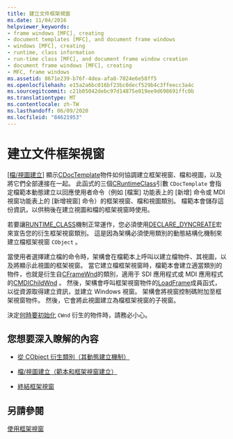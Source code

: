 ```yaml
---
title: 建立文件框架視窗
ms.date: 11/04/2016
helpviewer_keywords:
- frame windows [MFC], creating
- document templates [MFC], and document frame windows
- windows [MFC], creating
- runtime, class information
- run-time class [MFC], and document frame window creation
- document frame windows [MFC], creating
- MFC, frame windows
ms.assetid: 8671e239-b76f-4dea-afa8-7024e6e58ff5
ms.openlocfilehash: e15a2a6bc016bf23bc0decf529b4c3ffeecc3a4c
ms.sourcegitcommit: c21b05042debc97d14875e019ee9d698691ffc0b
ms.translationtype: MT
ms.contentlocale: zh-TW
ms.lasthandoff: 06/09/2020
ms.locfileid: "84621953"
---
```

# <a name="creating-document-frame-windows"></a>建立文件框架視窗

[[檔/視圖建立](document-view-creation.md)] 顯示[CDocTemplate](reference/cdoctemplate-class.md)物件如何協調建立框架視窗、檔和視圖，以及將它們全部連接在一起。 此函式的三個[CRuntimeClass](reference/cruntimeclass-structure.md)引數 `CDocTemplate` 會指定檔範本動態建立以回應使用者命令（例如 [檔案] 功能表上的 [新增] 命令或 MDI 視窗功能表上的 [新增視窗] 命令）的框架視窗、檔和視圖類別。 檔範本會儲存這份資訊，以供稍後在建立視圖和檔的框架視窗時使用。

若要讓[RUNTIME_CLASS](reference/run-time-object-model-services.md#runtime_class)機制正常運作，您必須使用[DECLARE_DYNCREATE](reference/run-time-object-model-services.md#declare_dyncreate)宏來宣告您的衍生框架視窗類別。 這是因為架構必須使用類別的動態結構化機制來建立檔框架視窗 `CObject` 。

當使用者選擇建立檔的命令時，架構會在檔範本上呼叫以建立檔物件、其視圖，以及將顯示此視圖的框架視窗。 當它建立檔框架視窗時，檔範本會建立適當類別的物件，也就是衍生自[CFrameWnd](reference/cframewnd-class.md)的類別，適用于 SDI 應用程式或 MDI 應用程式的[CMDIChildWnd](reference/cmdichildwnd-class.md) 。 然後，架構會呼叫框架視窗物件的[LoadFrame](reference/cframewnd-class.md#loadframe)成員函式，以從資源取得建立資訊，並建立 Windows 視窗。 架構會將視窗控制碼附加至框架視窗物件。 然後，它會將此視圖建立為檔框架視窗的子視窗。

決定[何時要初始化](when-to-initialize-cwnd-objects.md) `CWnd` 衍生的物件時，請務必小心。

## <a name="what-do-you-want-to-know-more-about"></a>您想要深入瞭解的內容

- [從 CObject 衍生類別（其動態建立機制）](deriving-a-class-from-cobject.md)

- [檔/視圖建立（範本和框架視窗建立）](document-view-creation.md)

- [終結框架視窗](destroying-frame-windows.md)

## <a name="see-also"></a>另請參閱

[使用框架視窗](using-frame-windows.md)
